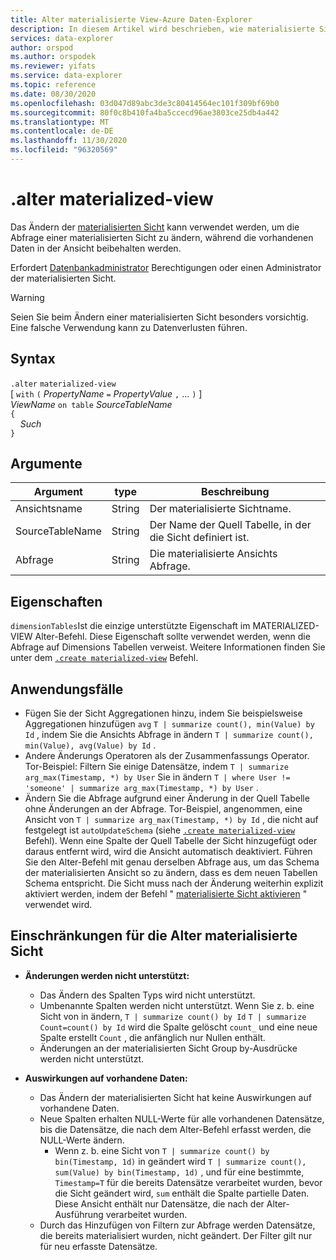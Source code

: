 ```yaml
---
title: Alter materialisierte View-Azure Daten-Explorer
description: In diesem Artikel wird beschrieben, wie materialisierte Sichten in Azure Daten-Explorer geändert werden.
services: data-explorer
author: orspod
ms.author: orspodek
ms.reviewer: yifats
ms.service: data-explorer
ms.topic: reference
ms.date: 08/30/2020
ms.openlocfilehash: 03d047d89abc3de3c80414564ec101f309bf69b0
ms.sourcegitcommit: 80f0c8b410fa4ba5ccecd96ae3803ce25db4a442
ms.translationtype: MT
ms.contentlocale: de-DE
ms.lasthandoff: 11/30/2020
ms.locfileid: "96320569"
---
```

# <a name="alter-materialized-view"></a>.alter materialized-view

Das Ändern der [materialisierten Sicht](materialized-view-overview.md) kann verwendet werden, um die Abfrage einer materialisierten Sicht zu ändern, während die vorhandenen Daten in der Ansicht beibehalten werden.

Erfordert [Datenbankadministrator](../access-control/role-based-authorization.md) Berechtigungen oder einen Administrator der materialisierten Sicht.

> [!WARNING]
> Seien Sie beim Ändern einer materialisierten Sicht besonders vorsichtig. Eine falsche Verwendung kann zu Datenverlusten führen.

## <a name="syntax"></a>Syntax

`.alter` `materialized-view`  
[ `with` `(` *PropertyName* `=` *PropertyValue* `,` ... `)` ]  
*ViewName* `on table` *SourceTableName*  
`{`  
    &nbsp;&nbsp;&nbsp;&nbsp;*Such*  
`}`

## <a name="arguments"></a>Argumente

|Argument|type|Beschreibung
|----------------|-------|---|
|Ansichtsname|String|Der materialisierte Sichtname.|
|SourceTableName|String|Der Name der Quell Tabelle, in der die Sicht definiert ist.|
|Abfrage|String|Die materialisierte Ansichts Abfrage.|

## <a name="properties"></a>Eigenschaften

`dimensionTables`Ist die einzige unterstützte Eigenschaft im MATERIALIZED-VIEW Alter-Befehl. Diese Eigenschaft sollte verwendet werden, wenn die Abfrage auf Dimensions Tabellen verweist. Weitere Informationen finden Sie unter dem [`.create materialized-view`](materialized-view-create.md) Befehl.

## <a name="use-cases"></a>Anwendungsfälle

* Fügen Sie der Sicht Aggregationen hinzu, indem Sie beispielsweise Aggregationen hinzufügen `avg` `T | summarize count(), min(Value) by Id` , indem Sie die Ansichts Abfrage in ändern `T | summarize count(), min(Value), avg(Value) by Id` .
* Andere Änderungs Operatoren als der Zusammenfassungs Operator. Tor-Beispiel: Filtern Sie einige Datensätze, indem  `T | summarize arg_max(Timestamp, *) by User` Sie in ändern `T | where User != 'someone' | summarize arg_max(Timestamp, *) by User` .
* Ändern Sie die Abfrage aufgrund einer Änderung in der Quell Tabelle ohne Änderungen an der Abfrage. Tor-Beispiel, angenommen, eine Ansicht von `T | summarize arg_max(Timestamp, *) by Id` , die nicht auf festgelegt ist `autoUpdateSchema` (siehe [`.create materialized-view`](materialized-view-create.md) Befehl). Wenn eine Spalte der Quell Tabelle der Sicht hinzugefügt oder daraus entfernt wird, wird die Ansicht automatisch deaktiviert. Führen Sie den Alter-Befehl mit genau derselben Abfrage aus, um das Schema der materialisierten Ansicht so zu ändern, dass es dem neuen Tabellen Schema entspricht. Die Sicht muss nach der Änderung weiterhin explizit aktiviert werden, indem der Befehl " [materialisierte Sicht aktivieren](materialized-view-enable-disable.md) " verwendet wird.

## <a name="alter-materialized-view-limitations"></a>Einschränkungen für die Alter materialisierte Sicht

* **Änderungen werden nicht unterstützt:**
    * Das Ändern des Spalten Typs wird nicht unterstützt.
    * Umbenannte Spalten werden nicht unterstützt. Wenn Sie z. b. eine Sicht von in ändern, `T | summarize count() by Id` `T | summarize Count=count() by Id` wird die Spalte gelöscht `count_` und eine neue Spalte erstellt `Count` , die anfänglich nur Nullen enthält.
    * Änderungen an der materialisierten Sicht Group by-Ausdrücke werden nicht unterstützt.

* **Auswirkungen auf vorhandene Daten:**
    * Das Ändern der materialisierten Sicht hat keine Auswirkungen auf vorhandene Daten.
    * Neue Spalten erhalten NULL-Werte für alle vorhandenen Datensätze, bis die Datensätze, die nach dem Alter-Befehl erfasst werden, die NULL-Werte ändern.
        * Wenn z. b. eine Sicht von `T | summarize count() by bin(Timestamp, 1d)` in geändert wird `T | summarize count(), sum(Value) by bin(Timestamp, 1d)` , und für eine bestimmte, `Timestamp=T` für die bereits Datensätze verarbeitet wurden, bevor die Sicht geändert wird, `sum` enthält die Spalte partielle Daten. Diese Ansicht enthält nur Datensätze, die nach der Alter-Ausführung verarbeitet wurden.
    * Durch das Hinzufügen von Filtern zur Abfrage werden Datensätze, die bereits materialisiert wurden, nicht geändert. Der Filter gilt nur für neu erfasste Datensätze.
